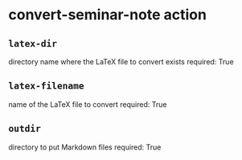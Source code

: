 # convert-seminar-note action
## `latex-dir`
directory name where the LaTeX file to convert exists
required: True
## `latex-filename`
name of the LaTeX file to convert
required: True
## `outdir`
directory to put Markdown files
required: True